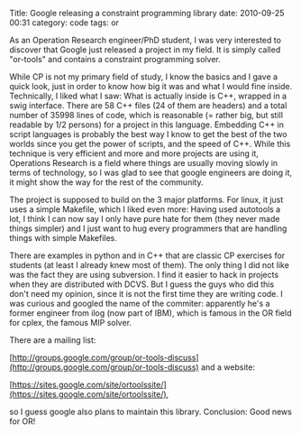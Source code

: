 Title: Google releasing a constraint programming library
date: 2010-09-25 00:31
category: code
tags: or

As an Operation Research engineer/PhD student, I was very interested to
discover that Google just released a project in my field. It is simply
called "or-tools" and contains a constraint programming solver.

While CP is not my primary field of study, I know the basics and I gave a
quick look, just in order to know how big it was and what I would fine
inside. Technically, I liked what I saw: What is actually inside is C++,
wrapped in a swig interface. There are 58 C++ files (24 of them are
headers) and a total number of 35998 lines of code, which is reasonable (=
rather big, but still readable by 1/2 persons) for a project in this
language. Embedding C++ in script languages is probably the best way I
know to get the best of the two worlds since you get the power of scripts,
and the speed of C++. While this technique is very efficient and more and
more projects are using it, Operations Research is a field where things
are usually moving slowly in terms of technology, so I was glad to see
that google engineers are doing it, it might show the way for the rest of
the community.

The project is supposed to build on the 3 major platforms. For linux, it
just uses a simple Makefile, which I liked even more: Having used
autotools a lot, I think I can now say I only have pure hate for them
(they never made things simpler) and I just want to hug every programmers
that are handling things with simple Makefiles.

There are examples in python and in C++ that are classic CP
exercises for students (at least I already knew most of them). The
only thing I did not like was the fact they are using subversion. I
find it easier to hack in projects when they are distributed with
DCVS. But I guess the guys who did this don't need my opinion,
since it is not the first time they are writing code. I was curious
and googled the name of the commiter: apparently he's a former
engineer from ilog (now part of IBM), which is famous in the OR
field for cplex, the famous MIP solver.

There are a mailing list:

[http://groups.google.com/group/or-tools-discuss](http://groups.google.com/group/or-tools-discuss)
and a website:

[https://sites.google.com/site/ortoolssite/](https://sites.google.com/site/ortoolssite/),

so I guess google also plans to maintain this library. Conclusion:
Good news for OR!

